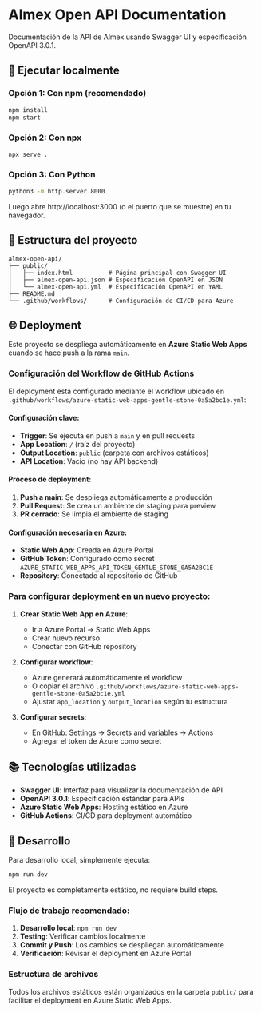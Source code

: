 # Almex Open API Documentation

Documentación de la API de Almex usando Swagger UI y especificación OpenAPI 3.0.1.

## 🚀 Ejecutar localmente

### Opción 1: Con npm (recomendado)

```bash
npm install
npm start
```

### Opción 2: Con npx

```bash
npx serve .
```

### Opción 3: Con Python

```bash
python3 -m http.server 8000
```

Luego abre http://localhost:3000 (o el puerto que se muestre) en tu navegador.

## 📁 Estructura del proyecto

```
almex-open-api/
├── public/
│   ├── index.html          # Página principal con Swagger UI
│   ├── almex-open-api.json # Especificación OpenAPI en JSON
│   └── almex-open-api.yml  # Especificación OpenAPI en YAML
├── README.md
└── .github/workflows/      # Configuración de CI/CD para Azure
```

## 🌐 Deployment

Este proyecto se despliega automáticamente en **Azure Static Web Apps** cuando se hace push a la rama `main`.

### Configuración del Workflow de GitHub Actions

El deployment está configurado mediante el workflow ubicado en `.github/workflows/azure-static-web-apps-gentle-stone-0a5a2bc1e.yml`:

#### Configuración clave:

- **Trigger**: Se ejecuta en push a `main` y en pull requests
- **App Location**: `/` (raíz del proyecto)
- **Output Location**: `public` (carpeta con archivos estáticos)
- **API Location**: Vacío (no hay API backend)

#### Proceso de deployment:

1. **Push a main**: Se despliega automáticamente a producción
2. **Pull Request**: Se crea un ambiente de staging para preview
3. **PR cerrado**: Se limpia el ambiente de staging

#### Configuración necesaria en Azure:

- **Static Web App**: Creada en Azure Portal
- **GitHub Token**: Configurado como secret `AZURE_STATIC_WEB_APPS_API_TOKEN_GENTLE_STONE_0A5A2BC1E`
- **Repository**: Conectado al repositorio de GitHub

### Para configurar deployment en un nuevo proyecto:

1. **Crear Static Web App en Azure**:

   - Ir a Azure Portal → Static Web Apps
   - Crear nuevo recurso
   - Conectar con GitHub repository

2. **Configurar workflow**:

   - Azure generará automáticamente el workflow
   - O copiar el archivo `.github/workflows/azure-static-web-apps-gentle-stone-0a5a2bc1e.yml`
   - Ajustar `app_location` y `output_location` según tu estructura

3. **Configurar secrets**:
   - En GitHub: Settings → Secrets and variables → Actions
   - Agregar el token de Azure como secret

## 📚 Tecnologías utilizadas

- **Swagger UI**: Interfaz para visualizar la documentación de API
- **OpenAPI 3.0.1**: Especificación estándar para APIs
- **Azure Static Web Apps**: Hosting estático en Azure
- **GitHub Actions**: CI/CD para deployment automático

## 🔧 Desarrollo

Para desarrollo local, simplemente ejecuta:

```bash
npm run dev
```

El proyecto es completamente estático, no requiere build steps.

### Flujo de trabajo recomendado:

1. **Desarrollo local**: `npm run dev`
2. **Testing**: Verificar cambios localmente
3. **Commit y Push**: Los cambios se despliegan automáticamente
4. **Verificación**: Revisar el deployment en Azure Portal

### Estructura de archivos

Todos los archivos estáticos están organizados en la carpeta `public/` para facilitar el deployment en Azure Static Web Apps.

